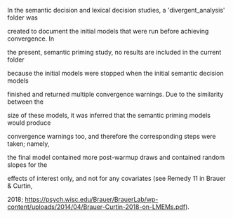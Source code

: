 

In the semantic decision and lexical decision studies, a 'divergent_analysis' folder was

created to document the initial models that were run before achieving convergence. In 

the present, semantic priming study, no results are included in the current folder 

because the initial models were stopped when the initial semantic decision models 

finished and returned multiple convergence warnings. Due to the similarity between the

size of these models, it was inferred that the semantic priming models would produce 

convergence warnings too, and therefore the corresponding steps were taken; namely, 

the final model contained more post-warmup draws and contained random slopes for the 

effects of interest only, and not for any covariates (see Remedy 11 in Brauer & Curtin, 

2018; https://psych.wisc.edu/Brauer/BrauerLab/wp-content/uploads/2014/04/Brauer-Curtin-2018-on-LMEMs.pdf).

